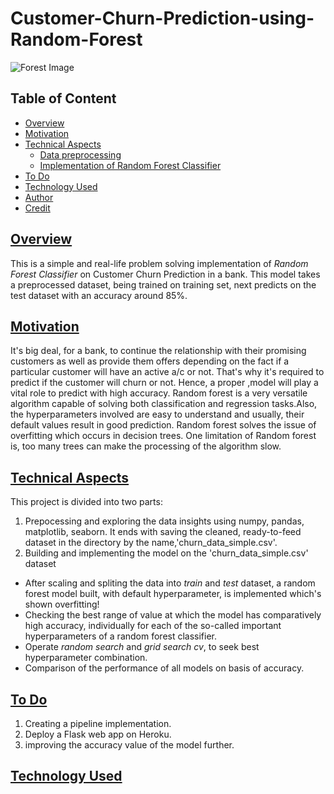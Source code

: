 # Customer-Churn-Prediction-using-Random-Forest

![Forest Image](https://www.birmingham.ac.uk/images/news/forest-900.jpg)

## Table of Content
* <a href="head1">Overview</a>
* <a href="head2">Motivation</a>
* <a href="head3">Technical Aspects</a>
  * <a href="head31">Data preprocessing</a>
  * <a href="head32">Implementation of Random Forest Classifier</a>
*  <a href="head5">To Do</a>
*  <a href="head6">Technology Used</a>
*  <a href="head7">Author</a>
*  <a href="head8">Credit</a>


## <a href="head1">Overview</a>
This is a simple and real-life problem solving implementation of *Random Forest Classifier* on Customer Churn Prediction in a bank. This model takes a preprocessed dataset, being trained on training set, next predicts on the test dataset with an accuracy around 85%.


## <a href="head2">Motivation</a>
It's big deal, for a bank, to continue the relationship with their promising customers as well as provide them offers depending on the fact if a particular customer will have an active a/c or not. That's why it's required to predict if the customer will churn or not. Hence,  a proper ,model will play a vital role to predict with high accuracy. 
Random forest is a very versatile algorithm capable of solving both classification and regression tasks.Also, the hyperparameters involved are easy to understand and usually, their default values result in good prediction. Random forest solves the issue of overfitting which occurs in decision trees.
One limitation of Random forest is, too many trees can make the processing of the algorithm slow.


## <a href="head3">Technical Aspects</a>
This project is divided into two parts:
1. Prepocessing and exploring the data insights using numpy, pandas, matplotlib, seaborn. It ends with saving the cleaned, ready-to-feed dataset in the directory by the name,'churn_data_simple.csv'.
2. Building and implementing the model on the 'churn_data_simple.csv' dataset
 * After scaling and spliting the data into *train* and *test* dataset, a random forest model built, with default hyperparameter, is implemented which's shown overfitting!
 * Checking the best range of value at which the model has comparatively high accuracy, individually for each of the so-called important hyperparameters of a random forest classifier.
 * Operate *random search* and *grid search cv*, to seek best hyperparameter combination.
 * Comparison of the performance of all models on basis of accuracy.


## <a href="head5">To Do</a>
1. Creating a pipeline implementation. 
2. Deploy a Flask web app on Heroku.
3. improving the accuracy value of the model further.

## <a href="head6">Technology Used</a>
